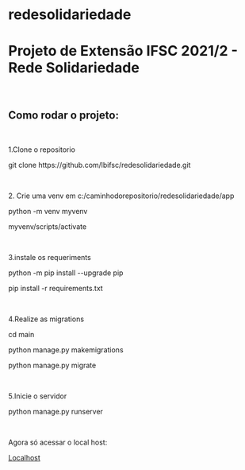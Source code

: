 # redesolidariedade
# Projeto de Extensão IFSC 2021/2 - Rede Solidariedade
<br>
<h2>Como rodar o projeto:</h2>
<br>
<p>1.Clone o repositorio</p>
<p>git clone https://github.com/lbifsc/redesolidariedade.git</p>
<br>
<p>2. Crie uma venv em c:/caminhodorepositorio/redesolidariedade/app</p>
<p>python -m venv myvenv</p>
<p>myvenv/scripts/activate</p>
<br>
<p>3.instale os requeriments</p>
<p>python -m pip install --upgrade pip</p>
<p>pip install -r requirements.txt</p>
<br>
<p>4.Realize as migrations</p>
<p>cd main</p>
<p>python manage.py makemigrations</p>
<p>python manage.py migrate</p>
<br>
<p>5.Inicie o servidor</p>
<p>python manage.py runserver</p>
<br>
<p>Agora só acessar o local host:</p>
<a href='http://127.0.0.1:8000/'>Localhost</a>
